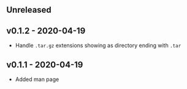 ## Unreleased

## v0.1.2 - 2020-04-19

* Handle `.tar.gz` extensions showing as directory ending with `.tar`

## v0.1.1 - 2020-04-19

* Added man page
